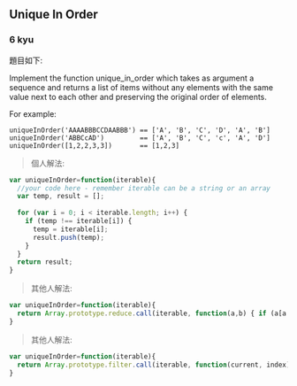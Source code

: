 ## **Unique In Order**
### **6 kyu**

題目如下:

Implement the function unique_in_order which takes as argument a sequence and returns a list of items without any elements with the same value next to each other and preserving the original order of elements.

For example:

```
uniqueInOrder('AAAABBBCCDAABBB') == ['A', 'B', 'C', 'D', 'A', 'B']
uniqueInOrder('ABBCcAD')         == ['A', 'B', 'C', 'c', 'A', 'D']
uniqueInOrder([1,2,2,3,3])       == [1,2,3]
```

>個人解法:

```javascript
var uniqueInOrder=function(iterable){
  //your code here - remember iterable can be a string or an array
  var temp, result = [];
  
  for (var i = 0; i < iterable.length; i++) {
    if (temp !== iterable[i]) {
      temp = iterable[i];  
      result.push(temp);
    }
  }
  return result;
}
```
>其他人解法:

```javascript
var uniqueInOrder=function(iterable){
  return Array.prototype.reduce.call(iterable, function(a,b) { if (a[a.length-1] !== b) a.push(b); return a; }, []);
}
```

>其他人解法:

```javascript
var uniqueInOrder=function(iterable){
  return Array.prototype.filter.call(iterable, function(current, index){ return iterable[index - 1] !== current})
}
```
